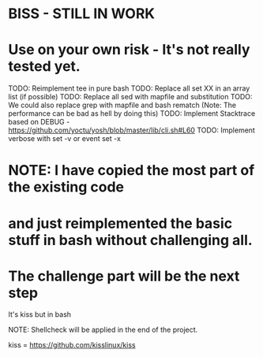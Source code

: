 # BISS - STILL IN WORK
# Use on your own risk - It's not really tested yet.

TODO: Reimplement tee in pure bash
TODO: Replace all set XX in an array list (if possible)
TODO: Replace all sed with mapfile and substitution
TODO: We could also replace grep with mapfile and bash rematch (Note: The performance can be bad as hell by doing this)
TODO: Implement Stacktrace based on DEBUG - https://github.com/yoctu/yosh/blob/master/lib/cli.sh#L60
TODO: Implement verbose with set -v or event set -x

# NOTE: I have copied the most part of the existing code
# and just reimplemented the basic stuff in bash without challenging all.
# The challenge part will be the next step

It's kiss but in bash

NOTE: Shellcheck will be applied in the end of the project.

kiss = https://github.com/kisslinux/kiss

